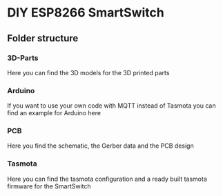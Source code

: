 # DIY ESP8266 SmartSwitch

## Folder structure
### 3D-Parts
Here you can find the 3D models for the 3D printed parts

### Arduino
If you want to use your own code with MQTT instead of Tasmota you can find an example for Arduino here

### PCB
Here you find the schematic, the Gerber data and the PCB design

### Tasmota
Here you can find the tasmota configuration and a ready built tasmota firmware for the SmartSwitch